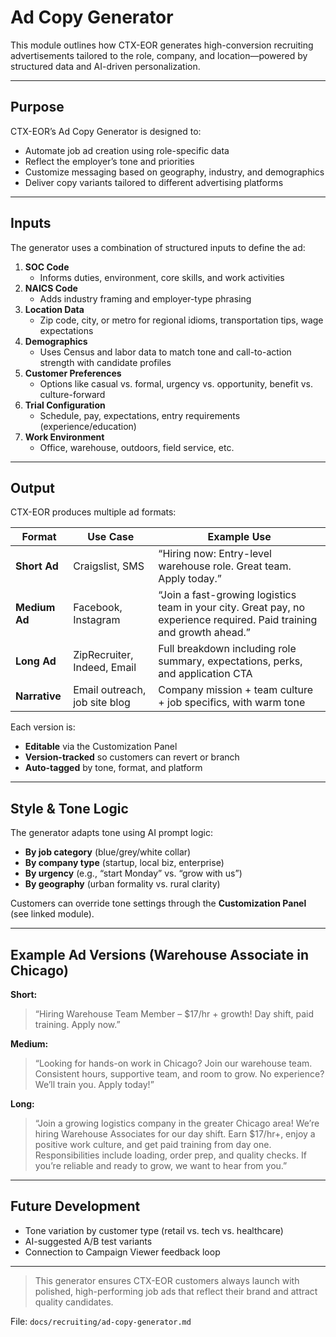 # Ad Copy Generator

This module outlines how CTX-EOR generates high-conversion recruiting advertisements tailored to the role, company, and location—powered by structured data and AI-driven personalization.

---

## Purpose

CTX-EOR’s Ad Copy Generator is designed to:

- Automate job ad creation using role-specific data
- Reflect the employer’s tone and priorities
- Customize messaging based on geography, industry, and demographics
- Deliver copy variants tailored to different advertising platforms

---

## Inputs

The generator uses a combination of structured inputs to define the ad:

1. **SOC Code**
   - Informs duties, environment, core skills, and work activities
2. **NAICS Code**
   - Adds industry framing and employer-type phrasing
3. **Location Data**
   - Zip code, city, or metro for regional idioms, transportation tips, wage expectations
4. **Demographics**
   - Uses Census and labor data to match tone and call-to-action strength with candidate profiles
5. **Customer Preferences**
   - Options like casual vs. formal, urgency vs. opportunity, benefit vs. culture-forward
6. **Trial Configuration**
   - Schedule, pay, expectations, entry requirements (experience/education)
7. **Work Environment**
   - Office, warehouse, outdoors, field service, etc.

---

## Output

CTX-EOR produces multiple ad formats:

| Format         | Use Case                    | Example Use         |
|----------------|-----------------------------|----------------------|
| **Short Ad**   | Craigslist, SMS              | “Hiring now: Entry-level warehouse role. Great team. Apply today.” |
| **Medium Ad**  | Facebook, Instagram          | “Join a fast-growing logistics team in your city. Great pay, no experience required. Paid training and growth ahead.” |
| **Long Ad**    | ZipRecruiter, Indeed, Email  | Full breakdown including role summary, expectations, perks, and application CTA |
| **Narrative**  | Email outreach, job site blog| Company mission + team culture + job specifics, with warm tone |

Each version is:
- **Editable** via the Customization Panel
- **Version-tracked** so customers can revert or branch
- **Auto-tagged** by tone, format, and platform

---

## Style & Tone Logic

The generator adapts tone using AI prompt logic:

- **By job category** (blue/grey/white collar)
- **By company type** (startup, local biz, enterprise)
- **By urgency** (e.g., “start Monday” vs. “grow with us”)
- **By geography** (urban formality vs. rural clarity)

Customers can override tone settings through the **Customization Panel** (see linked module).

---

## Example Ad Versions (Warehouse Associate in Chicago)

**Short:**
> “Hiring Warehouse Team Member – $17/hr + growth! Day shift, paid training. Apply now.”

**Medium:**
> “Looking for hands-on work in Chicago? Join our warehouse team. Consistent hours, supportive team, and room to grow. No experience? We’ll train you. Apply today!”

**Long:**
> “Join a growing logistics company in the greater Chicago area! We’re hiring Warehouse Associates for our day shift. Earn $17/hr+, enjoy a positive work culture, and get paid training from day one. Responsibilities include loading, order prep, and quality checks. If you’re reliable and ready to grow, we want to hear from you.”

---

## Future Development

- Tone variation by customer type (retail vs. tech vs. healthcare)
- AI-suggested A/B test variants
- Connection to Campaign Viewer feedback loop

---

> This generator ensures CTX-EOR customers always launch with polished, high-performing job ads that reflect their brand and attract quality candidates.

File: `docs/recruiting/ad-copy-generator.md`
